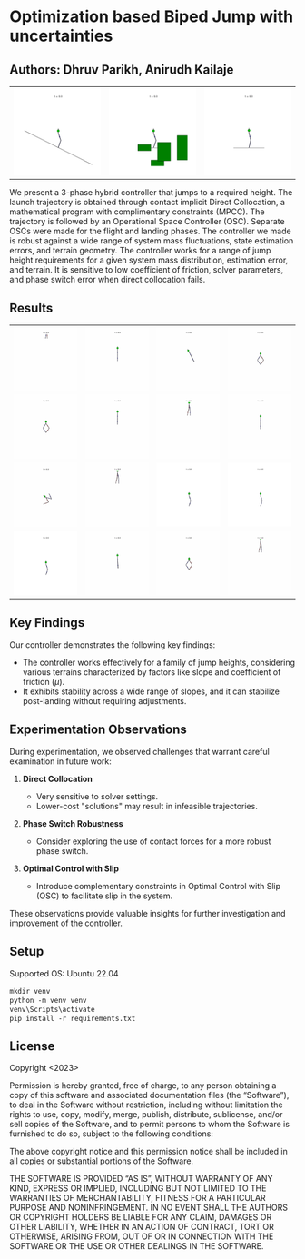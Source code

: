# Optimization based Biped Jump with uncertainties  
## Authors: Dhruv Parikh, Anirudh Kailaje
|                          |                          |                          |                          
| ------------------------------- | ------------------------------- | ------------------------------- | 
| ![Image 2](static/final/image19.gif) | ![Image 3](static/final/image20.gif) | ![Image 4](static/final/image21.gif) |

We present a 3-phase hybrid controller that jumps to a required height. The launch trajectory is obtained through contact implicit Direct Collocation, a mathematical program with complimentary constraints (MPCC). The trajectory is followed by an Operational Space Controller (OSC). Separate OSCs were made for the flight and landing phases. The controller we made is robust against a wide range of system mass fluctuations, state estimation errors, and terrain geometry. The controller works for a range of jump height requirements for a given system mass distribution, estimation error, and terrain. It is sensitive to low coefficient of friction, solver parameters, and phase switch error when direct collocation fails.

## Results

|                          |                          |                          |                          |
| ------------------------------- | ------------------------------- | ------------------------------- | ------------------------------- |
| ![Image 2](static/ablations/image2.gif) | ![Image 3](static/ablations/image3.gif) | ![Image 4](static/ablations/image4.gif) | ![Image 5](static/ablations/image5.gif) |
| ![Image 6](static/ablations/image6.gif) | ![Image 7](static/ablations/image7.gif) | ![Image 8](static/ablations/image8.gif) | ![Image 9](static/ablations/image9.gif) |
| ![Image 10](static/ablations/image10.gif) | ![Image 11](static/ablations/image11.gif) | ![Image 12](static/ablations/image12.gif) | ![Image 13](static/ablations/image13.gif) |
| ![Image 14](static/ablations/image14.gif) | ![Image 15](static/ablations/image15.gif) | ![Image 16](static/ablations/image16.gif) | ![Image 17](static/ablations/image17.gif) |



## Key Findings

Our controller demonstrates the following key findings:

- The controller works effectively for a family of jump heights, considering various terrains characterized by factors like slope and coefficient of friction ($\mu$).
- It exhibits stability across a wide range of slopes, and it can stabilize post-landing without requiring adjustments.

## Experimentation Observations

During experimentation, we observed challenges that warrant careful examination in future work:

1. **Direct Collocation**
    - Very sensitive to solver settings.
    - Lower-cost "solutions" may result in infeasible trajectories.

2. **Phase Switch Robustness**
    - Consider exploring the use of contact forces for a more robust phase switch.

3. **Optimal Control with Slip**
    - Introduce complementary constraints in Optimal Control with Slip (OSC) to facilitate slip in the system.

These observations provide valuable insights for further investigation and improvement of the controller.


## Setup
Supported OS: Ubuntu 22.04 

```
mkdir venv
python -m venv venv
venv\Scripts\activate
pip install -r requirements.txt
```

## License
Copyright <2023>

Permission is hereby granted, free of charge, to any person obtaining a copy of this software and associated documentation files (the “Software”), to deal in the Software without restriction, including without limitation the rights to use, copy, modify, merge, publish, distribute, sublicense, and/or sell copies of the Software, and to permit persons to whom the Software is furnished to do so, subject to the following conditions:

The above copyright notice and this permission notice shall be included in all copies or substantial portions of the Software.

THE SOFTWARE IS PROVIDED “AS IS”, WITHOUT WARRANTY OF ANY KIND, EXPRESS OR IMPLIED, INCLUDING BUT NOT LIMITED TO THE WARRANTIES OF MERCHANTABILITY, FITNESS FOR A PARTICULAR PURPOSE AND NONINFRINGEMENT. IN NO EVENT SHALL THE AUTHORS OR COPYRIGHT HOLDERS BE LIABLE FOR ANY CLAIM, DAMAGES OR OTHER LIABILITY, WHETHER IN AN ACTION OF CONTRACT, TORT OR OTHERWISE, ARISING FROM, OUT OF OR IN CONNECTION WITH THE SOFTWARE OR THE USE OR OTHER DEALINGS IN THE SOFTWARE.

